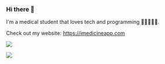 ### Hi there 👋
I'm a medical student that loves tech and programming 👨‍⚕️🧑🏻‍💻.

Check out my website: https://imedicineapp.com

[<img style="cursor: default;" src="https://github-readme-stats.vercel.app/api?username=brunoinds&theme=nord">](#)  

[<img style="cursor: default;" src="[https://github-readme-stats.vercel.app/api/top-langs?username=brunoinds&layout=compact&theme=nord">](#1)  


